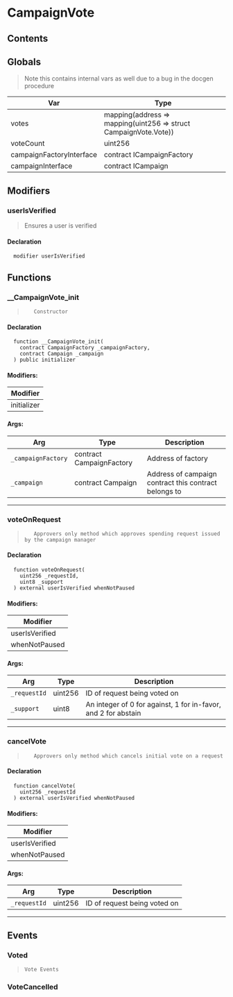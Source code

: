 # CampaignVote





## Contents
<!-- START doctoc -->
<!-- END doctoc -->

## Globals

> Note this contains internal vars as well due to a bug in the docgen procedure

| Var | Type |
| --- | --- |
| votes | mapping(address => mapping(uint256 => struct CampaignVote.Vote)) |
| voteCount | uint256 |
| campaignFactoryInterface | contract ICampaignFactory |
| campaignInterface | contract ICampaign |


## Modifiers

### userIsVerified
> Ensures a user is verified

#### Declaration
```solidity
  modifier userIsVerified
```



## Functions

### __CampaignVote_init
>        Constructor


#### Declaration
```solidity
  function __CampaignVote_init(
    contract CampaignFactory _campaignFactory,
    contract Campaign _campaign
  ) public initializer
```

#### Modifiers:
| Modifier |
| --- |
| initializer |

#### Args:
| Arg | Type | Description |
| --- | --- | --- |
|`_campaignFactory` | contract CampaignFactory |     Address of factory
|`_campaign` | contract Campaign |            Address of campaign contract this contract belongs to
---  
### voteOnRequest
>        Approvers only method which approves spending request issued by the campaign manager


#### Declaration
```solidity
  function voteOnRequest(
    uint256 _requestId,
    uint8 _support
  ) external userIsVerified whenNotPaused
```

#### Modifiers:
| Modifier |
| --- |
| userIsVerified |
| whenNotPaused |

#### Args:
| Arg | Type | Description |
| --- | --- | --- |
|`_requestId` | uint256 |   ID of request being voted on
|`_support` | uint8 |     An integer of 0 for against, 1 for in-favor, and 2 for abstain
---  
### cancelVote
>        Approvers only method which cancels initial vote on a request


#### Declaration
```solidity
  function cancelVote(
    uint256 _requestId
  ) external userIsVerified whenNotPaused
```

#### Modifiers:
| Modifier |
| --- |
| userIsVerified |
| whenNotPaused |

#### Args:
| Arg | Type | Description |
| --- | --- | --- |
|`_requestId` | uint256 |   ID of request being voted on
---  


## Events

### Voted
> `Vote Events`
  


### VoteCancelled

  


